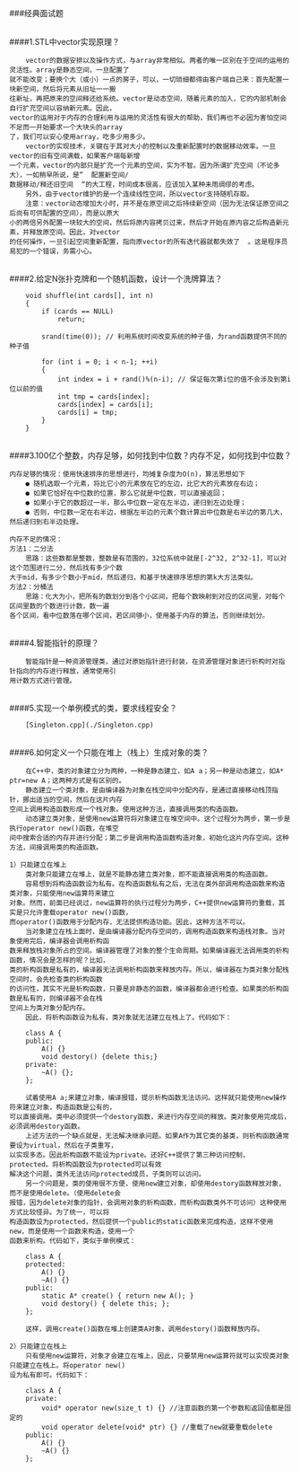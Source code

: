 ###经典面试题

<br>
####1.STL中vector实现原理？

        vector的数据安排以及操作方式，与array非常相似。两者的唯一区别在于空间的运用的灵活性。array是静态空间，一旦配置了
    就不能改变；要换个大（或小）一点的房子，可以，一切琐细都得由客户端自己来：首先配置一块新空间，然后将元素从旧址一一搬
    往新址，再把原来的空间释还给系统。vector是动态空间，随着元素的加入，它的内部机制会自行扩充空间以容纳新元素。因此，
    vector的运用对于内存的合理利用与运用的灵活性有很大的帮助，我们再也不必因为害怕空间不足而一开始要求一个大块头的array
    了，我们可以安心使用array，吃多少用多少。 
        vector的实现技术，关键在于其对大小的控制以及重新配置时的数据移动效率。一旦vector的旧有空间满载，如果客户端每新增
    一个元素，vector的内部只是扩充一个元素的空间，实为不智。因为所谓扩充空间（不论多大），一如稍早所说，是”  配置新空间/
    数据移动/释还旧空间  “的大工程，时间成本很高，应该加入某种未雨绸缪的考虑。
        另外，由于vector维护的是一个连续线性空间，所以vector支持随机存取。
        注意：vector动态增加大小时，并不是在原空间之后持续新空间（因为无法保证原空间之后尚有可供配置的空间），而是以原大
    小的两倍另外配置一块较大的空间，然后将原内容拷贝过来，然后才开始在原内容之后构造新元素，并释放原空间。因此，对vector
    的任何操作，一旦引起空间重新配置，指向原vector的所有迭代器就都失效了  。这是程序员易犯的一个错误，务需小心。
    
<br>
####2.给定N张扑克牌和一个随机函数，设计一个洗牌算法？

        void shuffle(int cards[], int n)
        {
            if (cards == NULL)
                return;
            
            srand(time(0)); // 利用系统时间改变系统的种子值，为rand函数提供不同的种子值
            
            for (int i = 0; i < n-1; ++i)
            {
                int index = i + rand()%(n-i); // 保证每次第i位的值不会涉及到第i位以前的值
                int tmp = cards[index];
                cards[index] = cards[i];
                cards[i] = tmp;
            }
        }
        
<br>
####3.100亿个整数，内存足够，如何找到中位数？内存不足，如何找到中位数？

    内存足够的情况：使用快速排序的思想进行，均摊复杂度为O(n)，算法思想如下
        ● 随机选取一个元素，将比它小的元素放在它的左边，比它大的元素放在右边；
        ● 如果它恰好在中位数的位置，那么它就是中位数，可以直接返回；
        ● 如果小于它的数超过一半，那么中位数一定在左半边，递归到左边处理；
        ● 否则，中位数一定在右半边，根据左半边的元素个数计算出中位数是右半边的第几大，然后递归到右半边处理。
    
    内存不足的情况：
    方法1：二分法
        思路：这些数都是整数，整数是有范围的，32位系统中就是[-2^32, 2^32-1]，可以对这个范围进行二分，然后找有多少个数
    大于mid，有多少个数小于mid，然后递归，和基于快速排序思想的第k大方法类似。
    方法2：分桶法
        思路：化大为小，把所有的数划分到各个小区间，把每个数映射到对应的区间里，对每个区间里数的个数进行计数，数一遍
    各个区间，看中位数落在哪个区间，若区间够小，使用基于内存的算法，否则继续划分。
    
<br>
####4.智能指针的原理？

        智能指针是一种资源管理类，通过对原始指针进行封装，在资源管理对象进行析构时对指针指向的内存进行释放，通常使用引
    用计数方式进行管理。

<br>
####5.实现一个单例模式的类，要求线程安全？

        [Singleton.cpp](./Singleton.cpp)

<br>
####6.如何定义一个只能在堆上（栈上）生成对象的类？

        在C++中，类的对象建立分为两种，一种是静态建立，如A a；另一种是动态建立，如A* ptr=new A；这两种方式是有区别的。
        静态建立一个类对象，是由编译器为对象在栈空间中分配内存，是通过直接移动栈顶指针，挪出适当的空间，然后在这片内存
    空间上调用构造函数形成一个栈对象。使用这种方法，直接调用类的构造函数。
        动态建立类对象，是使用new运算符将对象建立在堆空间中。这个过程分为两步，第一步是执行operator new()函数，在堆空
    间中搜索合适的内存并进行分配；第二步是调用构造函数构造对象，初始化这片内存空间。这种方法，间接调用类的构造函数。
    
    1）只能建立在堆上
        类对象只能建立在堆上，就是不能静态建立类对象，即不能直接调用类的构造函数。
        容易想到将构造函数设为私有。在构造函数私有之后，无法在类外部调用构造函数来构造类对象，只能使用new运算符来建立
    对象。然而，前面已经说过，new运算符的执行过程分为两步，C++提供new运算符的重载，其实是只允许重载operator new()函数，
    而operator()函数用于分配内存，无法提供构造功能。因此，这种方法不可以。
        当对象建立在栈上面时，是由编译器分配内存空间的，调用构造函数来构造栈对象。当对象使用完后，编译器会调用析构函
    数来释放栈对象所占的空间。编译器管理了对象的整个生命周期。如果编译器无法调用类的析构函数，情况会是怎样的呢？比如，
    类的析构函数是私有的，编译器无法调用析构函数来释放内存。所以，编译器在为类对象分配栈空间时，会先检查类的析构函数
    的访问性，其实不光是析构函数，只要是非静态的函数，编译器都会进行检查。如果类的析构函数是私有的，则编译器不会在栈
    空间上为类对象分配内存。
        因此，将析构函数设为私有，类对象就无法建立在栈上了。代码如下：
        
        class A {
        public:
            A() {}
            void destory() {delete this;}
        private:    
            ~A() {};
        };
        
        试着使用A a;来建立对象，编译报错，提示析构函数无法访问。这样就只能使用new操作符来建立对象，构造函数是公有的，
    可以直接调用。类中必须提供一个destory函数，来进行内存空间的释放。类对象使用完成后，必须调用destory函数。
        上述方法的一个缺点就是，无法解决继承问题。如果A作为其它类的基类，则析构函数通常要设为virtual，然后在子类重写，
    以实现多态。因此析构函数不能设为private。还好C++提供了第三种访问控制，protected。将析构函数设为protected可以有效
    解决这个问题，类外无法访问protected成员，子类则可以访问。
        另一个问题是，类的使用很不方便，使用new建立对象，却使用destory函数释放对象，而不是使用delete。（使用delete会
    报错，因为delete对象的指针，会调用对象的析构函数，而析构函数类外不可访问）这种使用方式比较怪异。为了统一，可以将
    构造函数设为protected，然后提供一个public的static函数来完成构造，这样不使用new，而是使用一个函数来构造，使用一个
    函数来析构。代码如下，类似于单例模式：
        
        class A {
        protected:
            A() {}
            ~A() {}
        public:
            static A* create() { return new A(); }
            void destory() { delete this; };
        };
    
        这样，调用create()函数在堆上创建类A对象，调用destory()函数释放内存。
        
    2）只能建立在栈上
        只有使用new运算符，对象才会建立在堆上，因此，只要禁用new运算符就可以实现类对象只能建立在栈上。将operator new()
    设为私有即可。代码如下：
        
        class A {
        private:
            void* operator new(size_t t) {} //注意函数的第一个参数和返回值都是固定的
            void operator delete(void* ptr) {} //重载了new就要重载delete
        public:
            A() {}
            ~A() {}
        };
    
    
    
    
    
    
    
    
    
    
    
    
